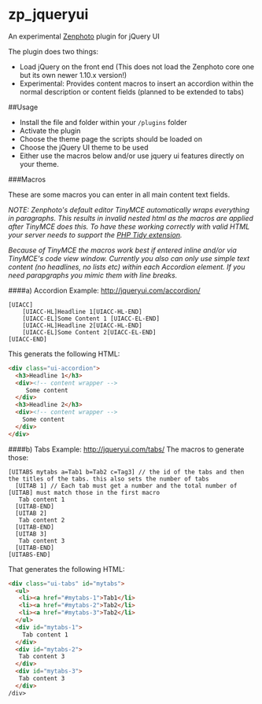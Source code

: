 zp_jqueryui
===========

An experimental [Zenphoto](http://www.zenphoto.org) plugin for jQuery UI

The plugin does two things:
- Load jQuery on the front end (This does not load the Zenphoto core one but its own newer 1.10.x version!)
- Experimental: Provides content macros to insert an accordion within the normal description or content fields (planned to be extended to tabs)

##Usage
- Install the file and folder within your `/plugins` folder
- Activate the plugin
- Choose the theme page the scripts should be loaded on
- Choose the jQuery UI theme to be used
- Either use the macros below and/or use jquery ui features directly on your theme.

###Macros

These are some macros you can enter in all main content text fields.

*NOTE: Zenphoto's default editor TinyMCE automatically wraps everything in paragraphs. This results in invalid nested html as the macros are applied after TinyMCE does this. To have these working correctly with valid HTML your server needs to support the [PHP Tidy extension](http://www.php.net/manual/en/book.tidy.php).*

*Because of TinyMCE the macros work best if entered inline and/or via TinyMCE's code view window. Currently you also can only use simple text content (no headlines, no lists etc) within each Accordion element. If you need parapgraphs you mimic them with line breaks.*

####a) Accordion
Example: http://jqueryui.com/accordion/

```
[UIACC]
    [UIACC-HL]Headline 1[UIACC-HL-END]
    [UIACC-EL]Some Content 1 [UIACC-EL-END]
    [UIACC-HL]Headline 2[UIACC-HL-END]
    [UIACC-EL]Some Content 2[UIACC-EL-END]
[UIACC-END]
```

This generats the following HTML:

``` html 
<div class="ui-accordion">
  <h3>Headline 1</h3>
  <div><!-- content wrapper -->
     Some content
  </div>
  <h3>Headline 2</h3>
  <div><!-- content wrapper -->
    Some content
  </div>
</div>
```

####b) Tabs
Example: http://jqueryui.com/tabs/
The macros to generate those:
```
[UITABS mytabs a=Tab1 b=Tab2 c=Tag3] // the id of the tabs and then the titles of the tabs. this also sets the number of tabs
  [UITAB 1] // Each tab must get a number and the total number of [UITAB] must match those in the first macro
   Tab content 1
  [UITAB-END]
  [UITAB 2]
   Tab content 2
  [UITAB-END]
  [UITAB 3]
   Tab content 3
  [UITAB-END]
[UITABS-END]
```

That generates the following HTML:

```html
<div class="ui-tabs" id="mytabs">
  <ul>
   <li><a href="#mytabs-1">Tab1</li>
   <li><a href="#mytabs-2">Tab2</li>
   <li><a href="#mytabs-3">Tab2</li>
  </ul>
  <div id="mytabs-1">
    Tab content 1
  </div>
  <div id="mytabs-2">
   Tab content 3
  </div>
  <div id="mytabs-3">
   Tab content 3
  </div>
/div>
```
